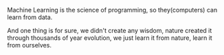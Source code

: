 Machine Learning is the science of programming, so they(computers) can learn from data.

And one thing is for sure, we didn't create any wisdom, nature created it through thousands of year evolution, we just learn it from nature, learn it from ourselves.